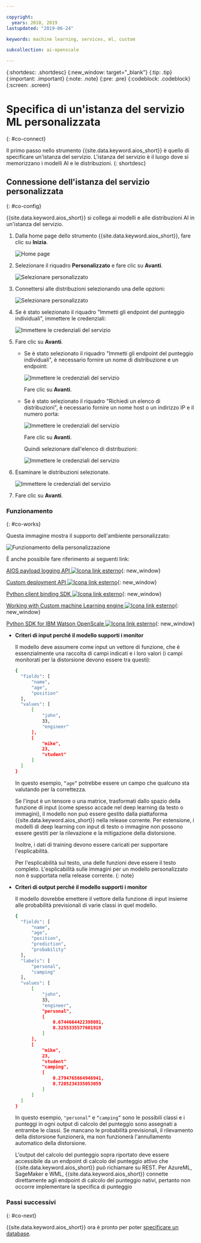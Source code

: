 ```yaml
---

copyright:
  years: 2018, 2019
lastupdated: "2019-06-24"

keywords: machine learning, services, ml, custom 

subcollection: ai-openscale

---
```


{:shortdesc: .shortdesc}
{:new_window: target="_blank"}
{:tip: .tip}
{:important: .important}
{:note: .note}
{:pre: .pre}
{:codeblock: .codeblock}
{:screen: .screen}

# Specifica di un'istanza del servizio ML personalizzata
{: #co-connect}

Il primo passo nello strumento {{site.data.keyword.aios_short}} è quello di specificare un'istanza del servizio. L'istanza del servizio è il luogo dove si memorizzano i modelli AI e le distribuzioni.
{: shortdesc}

## Connessione dell'istanza del servizio personalizzata
{: #co-config}

{{site.data.keyword.aios_short}} si collega ai modelli e alle distribuzioni AI in un'istanza del servizio.

1.  Dalla home page dello strumento {{site.data.keyword.aios_short}}, fare clic su **Inizia**.

    ![Home page](images/gs-config-start.png)

2.  Selezionare il riquadro **Personalizzato** e fare clic su **Avanti**.

    ![Selezionare personalizzato](images/connect-custom.png)

3.  Connettersi alle distribuzioni selezionando una delle opzioni:

    ![Selezionare personalizzato](images/connect-custom-deploy.png)

4.  Se è stato selezionato il riquadro "Immetti gli endpoint del punteggio individuali", immettere le credenziali:

    ![Immettere le credenziali del servizio](images/connect-custom-cred.png)

5.  Fare clic su **Avanti**.

    - Se è stato selezionato il riquadro "Immetti gli endpoint del punteggio individuali", è necessario fornire un nome di distribuzione e un endpoint:

      ![Immettere le credenziali del servizio](images/connect-custom-endpoint.png)

      Fare clic su **Avanti**.

    - Se è stato selezionato il riquadro "Richiedi un elenco di distribuzioni", è necessario fornire un nome host o un indirizzo IP e il numero porta:

      ![Immettere le credenziali del servizio](images/connect-custom-apiendpoint.png)

      Fare clic su **Avanti**.

      Quindi selezionare dall'elenco di distribuzioni:

      ![Immettere le credenziali del servizio](images/connect-custom-apiendpoint2.png)

6.  Esaminare le distribuzioni selezionate.

    ![Immettere le credenziali del servizio](images/connect-custom-deploy2.png)

7.  Fare clic su **Avanti**.

### Funzionamento
{: #co-works}

Questa immagine mostra il supporto dell'ambiente personalizzato:

![Funzionamento della personalizzazione](images/custom-how-works.png)

È anche possibile fare riferimento ai seguenti link:

[AIOS payload logging API ![Icona link esterno](../../icons/launch-glyph.svg "Icona link esterno")](https://{DomainName}/apidocs/ai-openscale#publish-scoring-payload){: new_window}

[Custom deployment API ![Icona link esterno](../../icons/launch-glyph.svg "Icona link esterno")](https://aiopenscale-custom-deployement-spec.mybluemix.net/){: new_window}

[Python client binding SDK ![Icona link esterno](../../icons/launch-glyph.svg "Icona link esterno")](http://ai-openscale-python-client.mybluemix.net/#bindings){: new_window}

[Working with Custom machine Learning engine ![Icona link esterno](../../icons/launch-glyph.svg "Icona link esterno")](https://github.com/pmservice/ai-openscale-tutorials/blob/master/notebooks/AI%20OpenScale%20and%20Custom%20ML%20Engine.ipynb){: new_window}

[Python SDK for IBM Watson OpenScale ![Icona link esterno](../../icons/launch-glyph.svg "Icona link esterno")](https://pypi.org/project/ibm-ai-openscale/){: new_window}

- **Criteri di input perché il modello supporti i monitor**

  Il modello deve assumere come input un vettore di funzione, che è essenzialmente una raccolta di campi indicati e i loro valori (i campi monitorati per la distorsione devono essere tra questi):

  ```bash
  {
    "fields": [
        "name",
        "age",
        "position"
    ],
    "values": [
        [
            "john",
            33,
            "engineer"
        ],
        [
            "mike",
            23,
            "student"
        ]
    ]
  }
  ```

  In questo esempio, `“age”` potrebbe essere un campo che qualcuno sta valutando per la correttezza.

  Se l'input è un tensore o una matrice, trasformati dallo spazio della funzione di input (come spesso accade nel deep learning da testo o immagini), il modello non può essere gestito dalla piattaforma {{site.data.keyword.aios_short}} nella release corrente. Per estensione, i modelli di deep learning con input di testo o immagine non possono essere gestiti per la rilevazione e la mitigazione della distorsione.

  Inoltre, i dati di training devono essere caricati per supportare l'esplicabilità.

  Per l'esplicabilità sul testo, una delle funzioni deve essere il testo completo. L'esplicabilità sulle immagini per un modello personalizzato non è supportata nella release corrente.
  {: note}

- **Criteri di output perché il modello supporti i monitor**

  Il modello dovrebbe emettere il vettore della funzione di input insieme alle probabilità previsionali di varie classi in quel modello.

  ```bash
  {
    "fields": [
        "name",
        "age",
        "position",
        "prediction",
        "probability"
    ],
    "labels": [
        "personal",
        "camping"
    ],
    "values": [
        [
            "john",
            33,
            "engineer",
            "personal",
            [
                0.6744664422398081,
                0.3255335577601919
            ]
        ],
        [
            "mike",
            23,
            "student"
            "camping",
            [
                0.2794765664946941,
                0.7205234335053059
            ]
        ]
    ]
  }
  ```

  In questo esempio, `"personal”` e `“camping”` sono le possibili classi e i punteggi in ogni output di calcolo del punteggio sono assegnati a entrambe le classi. Se mancano le probabilità previsionali, il rilevamento della distorsione funzionerà, ma non funzionerà l'annullamento automatico della distorsione.

  L'output del calcolo del punteggio sopra riportato deve essere accessibile da un endpoint di calcolo del punteggio attivo che {{site.data.keyword.aios_short}} può richiamare su REST. Per AzureML, SageMaker e WML, {{site.data.keyword.aios_short}} connette direttamente agli endpoint di calcolo del punteggio nativi, pertanto non occorre implementare la specifica di punteggio

### Passi successivi
{: #co-next}

{{site.data.keyword.aios_short}} ora è pronto per poter  [specificare un database](/docs/services/ai-openscale?topic=ai-openscale-connect-db).
